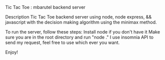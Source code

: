 Tic Tac Toe : mbarutel backend server

Description
    Tic Tac Toe backend server using node, node express, && javascript with the
    decision making algorithm using the minimax method.

To run the server, follow these steps:
    Install node if you don't have it
    Make sure you are in the root directory and run "node ."
    I use insomnia API to send my request, feel free to use which ever you want.

Enjoy!